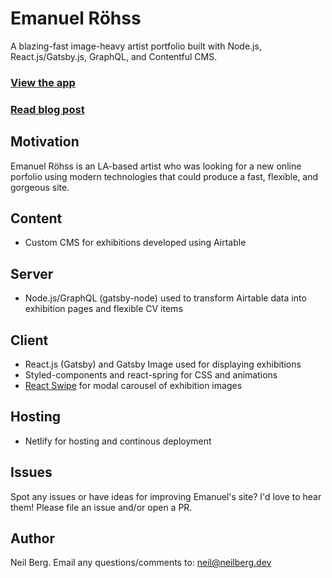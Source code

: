 # Emanuel Röhss

A blazing-fast image-heavy artist portfolio built with Node.js, React.js/Gatsby.js, GraphQL, and Contentful CMS.

### [View the app](https://emanuelrohss.com/)

### [Read blog post](https://neilberg.dev/blog/2019-07-27-emanuel-rohss)

## Motivation

Emanuel Röhss is an LA-based artist who was looking for a new online porfolio using modern technologies that could produce a fast, flexible, and gorgeous site.

## Content

* Custom CMS for exhibitions developed using Airtable 

## Server

* Node.js/GraphQL (gatsby-node) used to transform Airtable data into exhibition pages and flexible CV items

## Client

* React.js (Gatsby) and Gatsby Image used for displaying exhibitions
* Styled-components and react-spring for CSS and animations
* [React Swipe](https://www.npmjs.com/package/react-swipe) for modal carousel of exhibition images 

## Hosting

* Netlify for hosting and continous deployment 

## Issues

Spot any issues or have ideas for improving Emanuel's site? I'd love to hear them! Please file an issue and/or open a PR.

## Author

Neil Berg. Email any questions/comments to: neil@neilberg.dev
